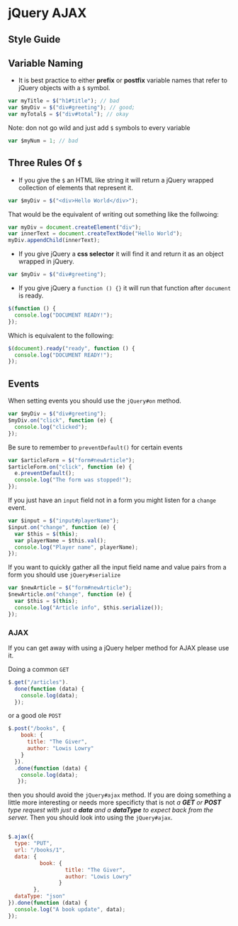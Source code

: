 # jQuery AJAX
## Style Guide


## Variable Naming

* It is best practice to either **prefix** or **postfix** variable names that refer to jQuery objects with a `$` symbol.

```javascript
var myTitle = $("h1#title"); // bad
var $myDiv = $("div#greeting"); // good;
var myTotal$ = $("div#total"); // okay
```

Note: don not go wild and just add `$` symbols to every variable

```javascript
var $myNum = 1; // bad
```

## Three Rules Of `$`

* If you give the `$` an HTML like string it will return a jQuery wrapped collection of elements that represent it.

```javascript
var $myDiv = $("<div>Hello World</div>");
```

That would be the equivalent of writing out something like the follwoing:

```javascript
var myDiv = document.createElement("div");
var innerText = document.createTextNode("Hello World");
myDiv.appendChild(innerText);
```
* If you give jQuery a **css selector** it will find it and return it as an object wrapped in jQuery.

```javascript
var $myDiv = $("div#greeting");
```

* If you give jQuery a `function () {}` it will run that function after `document` is ready.

```javascript
$(function () {
  console.log("DOCUMENT READY!");
});
```

Which is equivalent to the following:

```javascript
$(document).ready("ready", function () {
  console.log("DOCUMENT READY!");
});
```


## Events

When setting events you should use the `jQuery#on` method.


```javascript
var $myDiv = $("div#greeting");
$myDiv.on("click", function (e) {
  console.log("clicked");
});
```

Be sure to remember to `preventDefault()` for certain events


```javascript
var $articleForm = $("form#newArticle");
$articleForm.on("click", function (e) {
  e.preventDefault();
  console.log("The form was stopped!");
});
```

If you just have an `input` field not in a form you might listen for a `change` event.

```javascript
var $input = $("input#playerName");
$input.on("change", function (e) {
  var $this = $(this);
  var playerName = $this.val();
  console.log("Player name", playerName);
});
```

If you want to quickly gather all the input field name and value pairs from a form you should use `jQuery#serialize`


```javascript
var $newArticle = $("form#newArticle");
$newArticle.on("change", function (e) {
  var $this = $(this);
  console.log("Article info", $this.serialize());
});

```

### AJAX

If you can get away with using a jQuery helper method for AJAX please use it.

Doing a common `GET`

```javascript
$.get("/articles").
  done(function (data) {
    console.log(data);
  });
```

or a good ole `POST`

```javascript
$.post("/books", {
    book: {
      title: "The Giver",
      author: "Lowis Lowry"
    }
  }).
  .done(function (data) {
    console.log(data);
   });
```

then you should avoid the `jQuery#ajax` method. If you are doing something a little more interesting or needs more specificty that is not *a **GET** or **POST** type request with just a **data** and a **dataType** to expect back from the server.* Then you should look into using the `jQuery#ajax`.

```javascript

$.ajax({
  type: "PUT",
  url: "/books/1",
  data: {
          book: {
                  title: "The Giver",
                  author: "Lowis Lowry"
                }
        },
  dataType: "json"
}).done(function (data) {
  console.log("A book update", data);
});

```






